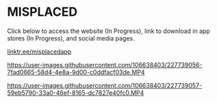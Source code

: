 # MISPLACED
Click below to access the website (In Progress), link to download in app stores (In Progress), and social media pages.

[linktr.ee/misplacedapp](https://linktr.ee/misplacedapp)






https://user-images.githubusercontent.com/106638403/227739056-7fad0665-58d4-4e8a-9d00-c0ddfacf03de.MP4






https://user-images.githubusercontent.com/106638403/227739057-59eb5790-33a0-46ef-8165-dc7827e40fc0.MP4





